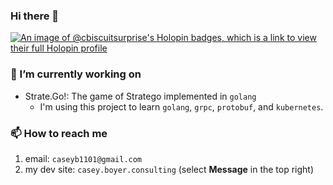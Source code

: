 ### Hi there 👋

[![An image of @cbiscuitsurprise's Holopin badges, which is a link to view their full Holopin profile](https://holopin.me/cbiscuitsurprise)](https://holopin.io/@cbiscuitsurprise)

<!--
**cBiscuitSurprise/cBiscuitSurprise** is a ✨ _special_ ✨ repository because its `README.md` (this file) appears on your GitHub profile.

Here are some ideas to get you started:

- 🔭 I’m currently working on ...
- 🌱 I’m currently learning ...
- 👯 I’m looking to collaborate on ...
- 🤔 I’m looking for help with ...
- 💬 Ask me about ...
- 📫 How to reach me: ...
- 😄 Pronouns: ...
- ⚡ Fun fact: ...
-->

### 🔭 I’m currently working on

* Strate.Go!: The game of Stratego implemented in `golang`
    * I'm using this project to learn `golang`, `grpc`, `protobuf`, and `kubernetes`.
 
### 📫 How to reach me

1. email: `caseyb1101@gmail.com`
2. my dev site: `casey.boyer.consulting` (select **Message** in the top right)
